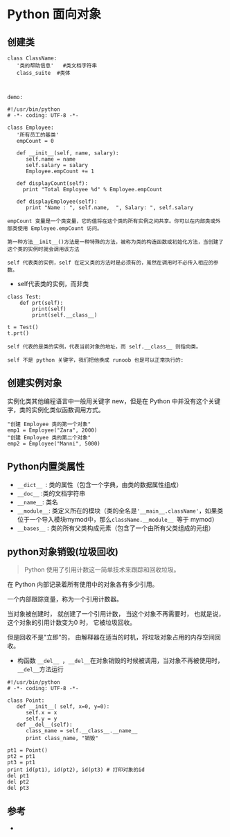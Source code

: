 # Python 面向对象


## 创建类
```
class ClassName:
   '类的帮助信息'   #类文档字符串
   class_suite  #类体



demo:

#!/usr/bin/python
# -*- coding: UTF-8 -*-
 
class Employee:
   '所有员工的基类'
   empCount = 0
 
   def __init__(self, name, salary):
      self.name = name
      self.salary = salary
      Employee.empCount += 1
   
   def displayCount(self):
     print "Total Employee %d" % Employee.empCount
 
   def displayEmployee(self):
      print "Name : ", self.name,  ", Salary: ", self.salary

empCount 变量是一个类变量，它的值将在这个类的所有实例之间共享。你可以在内部类或外部类使用 Employee.empCount 访问。

第一种方法__init__()方法是一种特殊的方法，被称为类的构造函数或初始化方法，当创建了这个类的实例时就会调用该方法

self 代表类的实例，self 在定义类的方法时是必须有的，虽然在调用时不必传入相应的参数。
```

- self代表类的实例，而非类
```
class Test:
    def prt(self):
        print(self)
        print(self.__class__)
 
t = Test()
t.prt()

self 代表的是类的实例，代表当前对象的地址，而 self.__class__ 则指向类。

self 不是 python 关键字，我们把他换成 runoob 也是可以正常执行的:
```



## 创建实例对象

实例化类其他编程语言中一般用关键字 new，但是在 Python 中并没有这个关键字，类的实例化类似函数调用方式。

```
"创建 Employee 类的第一个对象"
emp1 = Employee("Zara", 2000)
"创建 Employee 类的第二个对象"
emp2 = Employee("Manni", 5000)
```



## Python内置类属性

- `__dict__ `: 类的属性（包含一个字典，由类的数据属性组成）
- `__doc__` :类的文档字符串
- `__name__`: 类名
- `__module__`: 类定义所在的模块（类的全名是`'__main__.className'`，如果类位于一个导入模块mymod中，那么`className.__module__ `等于 mymod）
- `__bases__` : 类的所有父类构成元素（包含了一个由所有父类组成的元组）



## python对象销毁(垃圾回收)


>Python 使用了引用计数这一简单技术来跟踪和回收垃圾。

在 Python 内部记录着所有使用中的对象各有多少引用。

一个内部跟踪变量，称为一个引用计数器。

当对象被创建时， 就创建了一个引用计数， 当这个对象不再需要时， 也就是说， 这个对象的引用计数变为0 时， 它被垃圾回收。

但是回收不是"立即"的， 由解释器在适当的时机，将垃圾对象占用的内存空间回收。

- 构函数 `__del__ `，`__del__`在对象销毁的时候被调用，当对象不再被使用时，`__del__`方法运行

```
#!/usr/bin/python
# -*- coding: UTF-8 -*-
 
class Point:
   def __init__( self, x=0, y=0):
      self.x = x
      self.y = y
   def __del__(self):
      class_name = self.__class__.__name__
      print class_name, "销毁"
 
pt1 = Point()
pt2 = pt1
pt3 = pt1
print id(pt1), id(pt2), id(pt3) # 打印对象的id
del pt1
del pt2
del pt3
```


## 参考
- 
